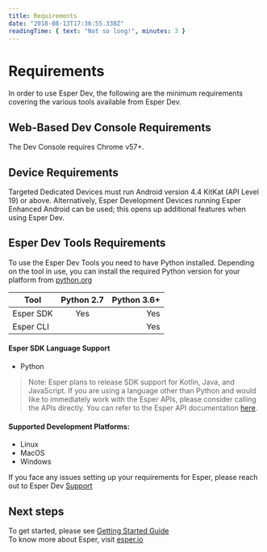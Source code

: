 ```yaml
---
title: Requirements
date: "2018-08-13T17:36:55.338Z"
readingTime: { text: "Not so long!", minutes: 3 }
---
```


# Requirements
In order to use Esper Dev, the following are the minimum requirements covering the various tools available from Esper Dev.

## Web-Based Dev Console Requirements
The Dev Console requires Chrome v57+.

## Device Requirements
Targeted Dedicated Devices must run Android version 4.4 KitKat (API Level 19) or above. Alternatively, Esper Development Devices running Esper Enhanced Android can be used; this opens up additional features when using Esper Dev.

## Esper Dev Tools Requirements
To use the Esper Dev Tools you need to have Python installed. Depending on the tool in use, you can install the required Python version for your platform from [python.org](https://www.python.org/)

| Tool       | Python 2.7           | Python 3.6+  |
| ------------- |:-------------:| -----:|
| Esper SDK     | Yes | Yes |
| Esper CLI     |     |   Yes |


#### Esper SDK Language Support
- Python

> Note: Esper plans to release SDK support for Kotlin, Java, and JavaScript. If you are using a language other than Python and would like to immediately work with the Esper APIs, please consider calling the APIs directly. You can refer to the Esper API documentation [here](./api.md).

#### Supported Development Platforms: 
- Linux
- MacOS
- Windows


If you face any issues setting up your requirements for Esper, please  reach out to Esper Dev [Support](./support.md)

## Next steps
To get started, please see [Getting Started Guide](./gettingstarted.md)\
To know more about Esper, visit [esper.io](https://esper.io)
